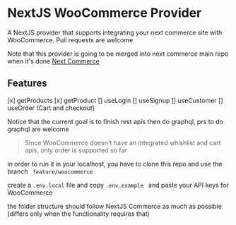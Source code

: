 # NextJS WooCommerce Provider

A NextJS provider that supports integrating your next commerce site with WooCommerce.
Pull requests are welcome

Note that this provider is going to be merged into next commerce main repo when it's done
[Next Commerce](https://github.com/vercel/commerce)

## Features
[x] getProducts
[x] getProduct
[] useLogin
[] useSignup
[] useCustomer
[] useOrder (Cart and checkout)



Notice that the current goal is to finish rest apis then do graphql, prs to do graphql are welcome



> Since WooCommerce doesn't have an integrated whishlist and cart apis, only order is supported so far



in order to run it in your localhost, you have to clone this repo and use the branch ```
feature/woocommerce```

create a ``` .env.local ``` file and copy ```.env.example ``` and paste your API keys for WooCommerce

the folder structure should follow NextJS Commerce as much as possible (differs only when the functionality requires that)
